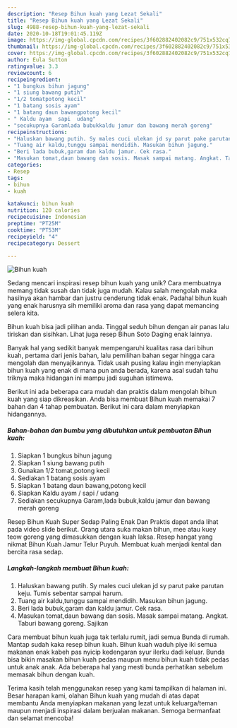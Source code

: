 ```yaml
---
description: "Resep Bihun kuah yang Lezat Sekali"
title: "Resep Bihun kuah yang Lezat Sekali"
slug: 4988-resep-bihun-kuah-yang-lezat-sekali
date: 2020-10-18T19:01:45.119Z
image: https://img-global.cpcdn.com/recipes/3f602882402082c9/751x532cq70/bihun-kuah-foto-resep-utama.jpg
thumbnail: https://img-global.cpcdn.com/recipes/3f602882402082c9/751x532cq70/bihun-kuah-foto-resep-utama.jpg
cover: https://img-global.cpcdn.com/recipes/3f602882402082c9/751x532cq70/bihun-kuah-foto-resep-utama.jpg
author: Eula Sutton
ratingvalue: 3.3
reviewcount: 6
recipeingredient:
- "1 bungkus bihun jagung"
- "1 siung bawang putih"
- "1/2 tomatpotong kecil"
- "1 batang sosis ayam"
- "1 batang daun bawangpotong kecil"
- " Kaldu ayam  sapi  udang"
- "secukupnya Garamlada bubukkaldu jamur dan bawang merah goreng"
recipeinstructions:
- "Haluskan bawang putih. Sy males cuci ulekan jd sy parut pake parutan keju. Tumis sebentar sampai harum."
- "Tuang air kaldu,tunggu sampai mendidih. Masukan bihun jagung."
- "Beri lada bubuk,garam dan kaldu jamur. Cek rasa."
- "Masukan tomat,daun bawang dan sosis. Masak sampai matang. Angkat. Taburi bawang goreng. Sajikan"
categories:
- Resep
tags:
- bihun
- kuah

katakunci: bihun kuah 
nutrition: 120 calories
recipecuisine: Indonesian
preptime: "PT25M"
cooktime: "PT53M"
recipeyield: "4"
recipecategory: Dessert

---
```



![Bihun kuah](https://img-global.cpcdn.com/recipes/3f602882402082c9/751x532cq70/bihun-kuah-foto-resep-utama.jpg)

Sedang mencari inspirasi resep bihun kuah yang unik? Cara membuatnya memang tidak susah dan tidak juga mudah. Kalau salah mengolah maka hasilnya akan hambar dan justru cenderung tidak enak. Padahal bihun kuah yang enak harusnya sih memiliki aroma dan rasa yang dapat memancing selera kita.

Bihun kuah bisa jadi pilihan anda. Tinggal seduh bihun dengan air panas lalu tiriskan dan sisihkan. Lihat juga resep Bihun Soto Daging enak lainnya.

Banyak hal yang sedikit banyak mempengaruhi kualitas rasa dari bihun kuah, pertama dari jenis bahan, lalu pemilihan bahan segar hingga cara mengolah dan menyajikannya. Tidak usah pusing kalau ingin menyiapkan bihun kuah yang enak di mana pun anda berada, karena asal sudah tahu triknya maka hidangan ini mampu jadi suguhan istimewa.


Berikut ini ada beberapa cara mudah dan praktis dalam mengolah bihun kuah yang siap dikreasikan. Anda bisa membuat Bihun kuah memakai 7 bahan dan 4 tahap pembuatan. Berikut ini cara dalam menyiapkan hidangannya.

<!--inarticleads1-->

##### Bahan-bahan dan bumbu yang dibutuhkan untuk pembuatan Bihun kuah:

1. Siapkan 1 bungkus bihun jagung
1. Siapkan 1 siung bawang putih
1. Gunakan 1/2 tomat,potong kecil
1. Sediakan 1 batang sosis ayam
1. Siapkan 1 batang daun bawang,potong kecil
1. Siapkan  Kaldu ayam / sapi / udang
1. Sediakan secukupnya Garam,lada bubuk,kaldu jamur dan bawang merah goreng


Resep Bihun Kuah Super Sedap Paling Enak Dan Praktis dapat anda lihat pada video slide berikut. Orang utara suka makan bihun, mee atau kuey teow goreng yang dimasukkan dengan kuah laksa. Resep hangat yang nikmat Bihun Kuah Jamur Telur Puyuh. Membuat kuah menjadi kental dan bercita rasa sedap. 

<!--inarticleads2-->

##### Langkah-langkah membuat Bihun kuah:

1. Haluskan bawang putih. Sy males cuci ulekan jd sy parut pake parutan keju. Tumis sebentar sampai harum.
1. Tuang air kaldu,tunggu sampai mendidih. Masukan bihun jagung.
1. Beri lada bubuk,garam dan kaldu jamur. Cek rasa.
1. Masukan tomat,daun bawang dan sosis. Masak sampai matang. Angkat. Taburi bawang goreng. Sajikan


Cara membuat bihun kuah juga tak terlalu rumit, jadi semua Bunda di rumah. Mantap sudah kaka resep bihun kuah. Bihun kuah waduh piye iki semua makanan enak kabeh pas nyicip kedengaran syur ilerku dadi keluar. Bunda bisa bikin masakan bihun kuah pedas maupun menu bihun kuah tidak pedas untuk anak anak. Ada beberapa hal yang mesti bunda perhatikan sebelum memasak bihun dengan kuah. 

Terima kasih telah menggunakan resep yang kami tampilkan di halaman ini. Besar harapan kami, olahan Bihun kuah yang mudah di atas dapat membantu Anda menyiapkan makanan yang lezat untuk keluarga/teman maupun menjadi inspirasi dalam berjualan makanan. Semoga bermanfaat dan selamat mencoba!
